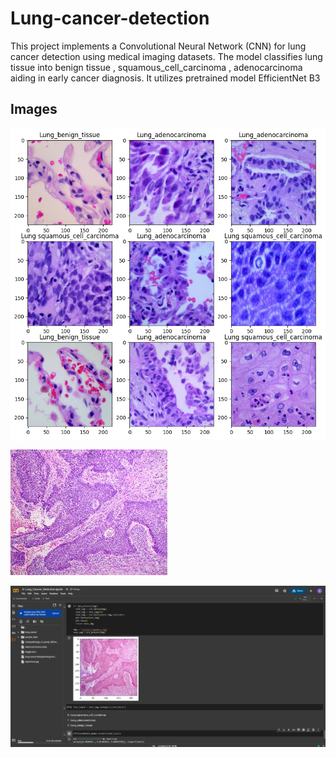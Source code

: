 # Lung-cancer-detection
This project implements a Convolutional Neural Network (CNN) for lung cancer detection using medical imaging datasets. The model classifies lung tissue into benign tissue  ,  squamous_cell_carcinoma ,  adenocarcinoma aiding in early cancer diagnosis. It utilizes pretrained model EfficientNet B3

## Images
![lung tissue images](images/lung_cancer_images.png)

![test image](images/test_image.jpg)

![prediction](images/prediction.png)

